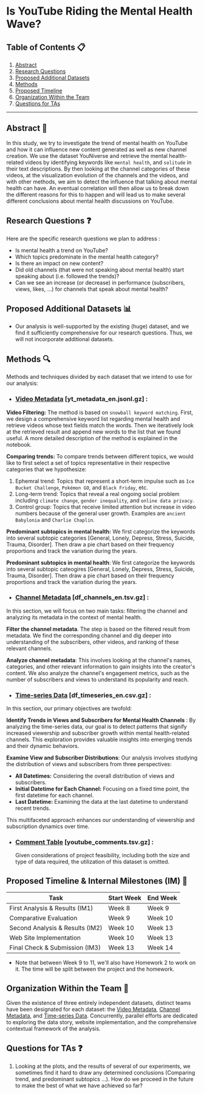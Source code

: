 # Is YouTube Riding the Mental Health Wave?

## Table of Contents 📋
1. [Abstract](#abstract)
2. [Research Questions](#research-questions)
3. [Proposed Additional Datasets](#proposed-additional-datasets)
4. [Methods](#methods)
5. [Proposed Timeline](#proposed-timeline--internal-milestones-im-)
6. [Organization Within the Team](#organization-within-the-team)
7. [Questions for TAs](#questions-for-tas-optional)

---

## Abstract 📝
<!-- A brief overview (around 150 words) describing the project's idea and goals. Discuss the motivation behind the project, the story you aim to tell, and why it's significant. -->

In this study, we try to investigate the trend of mental health on YouTube and how it can influence new content generated as well as new channel creation. We use the dataset YouNiverse and retrieve the mental health-related videos by identifying keywords like `mental health`, and `solitude` in their text descriptions. By then looking at the channel categories of these videos, at the visualization evolution of the channels and the videos, and with other methods, we aim to detect the influence that talking about mental health can have. An eventual correlation will then allow us to break down the different reasons for this to happen and will lead us to make several different conclusions about mental health discussions on YouTube.


## Research Questions ❓
<!-- - List the specific research questions you plan to address during the project. This helps to outline the scope and focus of your data analysis. -->
Here are the specific research questions we plan to address :
- Is mental health a trend on YouTube?
- Which topics predominate in the mental health category?
- Is there an impact on new content?
- Did old channels (that were not speaking about mental health) start speaking about (i.e. followed the trends)?
- Can we see an increase (or decrease) in performance (subscribers, views, likes, ...) for channels that speak about mental health?


## Proposed Additional Datasets 📊
<!-- - If applicable, provide a list of additional datasets you intend to use. Include details on how you plan to acquire, manage, process, and enrich these datasets. Consider data size and format, and demonstrate that you've familiarized yourself with relevant documentation. -->
- Our analysis is well-supported by the existing (huge) dataset, and we find it sufficiently comprehensive for our research questions. Thus, we will not incorporate additional datasets.

## Methods 🔍
<!-- - Briefly describe the methods and techniques you intend to use for the data analysis. This could include statistical methods, machine learning algorithms, or any other relevant approaches. -->
Methods and techniques divided by each dataset that we intend to use for our analysis: 

- ### [Video Metadata](#video-metadata-yt_metadata_enjsonlgz) [yt_metadata_en.jsonl.gz] :

**Video Filtering:** The method is based on `snowball keyword matching`. First, we design a comprehensive keyword list regarding mental health and retrieve videos whose text fields match the words. Then we iteratively look at the retrieved result and append new words to the list that we found useful. A more detailed description of the method is explained in the notebook.

**Comparing trends:** To compare trends between different topics, we would like to first select a set of topics representative in their respective categories that we hypothesize:

1. Ephemral trend: Topics that represent a short-term impulse such as `Ice Bucket Challenge`, `Pokémon GO`, and `Black Friday`, etc.
2. Long-term trend: Topics that reveal a real ongoing social problem including `climate change`, `gender inequality`, and `online data privacy`.
3. Control group: Topics that receive limited attention but increase in video numbers because of the general user growth. Examples are `ancient Babylonia` and `Charlie Chaplin`.

**Predominant subtopics in mental health:** We first categorize the keywords into several subtopic categories [General, Lonely, Depress, Stress, Suicide, Trauma, Disorder]. Then draw a pie chart based on their frequency proportions and track the variation during the years.

<!-- From the resulting plots in the notebook, we discover the plot line pattern for each topic is:
| Topic                | Topic Type           | Line pattern         |
| -------------------- | -------------------- | -------------------- |
| Mental health        | *To be investigated* | Gradual Increase     |
| Gender inequality    | Long-going trend     | Gradual Increase     |
| Climate change       | Long-going trend     | Gradual Increase     | 
| Black Friday         | Ephemral trend       | Periodic Spikes      |
| Pokémon GO           | Ephemral trend       | Sudden Peaks         |
| Ice Bucket Challenge | Ephemral trend       | Sudden Peaks         |
| Ancient Babylon      | Control group            | Gradual Increase     |
| Charlie Chaplin      | Control group            | Fluctuating Patterns |
| Comedy               | Control group            | Gradual Increase     | -->


<!-- 1. Sudden Peaks: A sharp increase in the number of videos over a short period might suggest a trend, especially if it's followed by a sharp decline. Trends often correlate with a viral event or a fad that quickly gains and then loses public interest.
2. Gradual Increase: A steady or sequential increase in the number of videos over a longer period may indicate a growing concern or interest in an issue, suggesting it's an ongoing topic rather than a fleeting trend.
3. Sustained Levels: If after a rise, the number of videos remains consistently high instead of dropping back down, this could imply that the topic has evolved into an enduring issue.
4. Periodic Spikes: Repeated spikes could indicate recurring interest in a topic, which could be a trend that comes back in waves, possibly tied to seasonal events or recurring triggers. Examples are Black Friday as shown in our code, election, Olympics etc.
5. Fluctuating Patterns: If the number of videos varies irregularly without a clear trend or seasonality, this could indicate fluctuating interest in the topic. Such a pattern may be driven by sporadic events or news that intermittently captures public attention.  -->

<!-- From the result we see: Videos related to mental health issues are likely to follow a gradual increase pattern, which either be categorized into long-term trend or control groups. Notice,
*  Real social problems usually have a long-term impact on people's lives, which keeps the conversation going and leads to a steady creation of content.
*  On the other hand, control group videos may have been faded out from people's focus, yet they increase proportionally together with the rising number of YouTube users. We can notice that their proportion to all videos have a rather constant expectation value in long term. -->

**Predominant subtopics in mental health**: We first categorize the keywords into several subtopic cateogires [General, Lonely, Depress, Stress, Suicide, Trauma, Disorder]. Then draw a pie chart based on their frequency proportions and track the variation during the years.

<!-- | Subtopics                | Keywords           |
| -------------------- | -------------------- | 
| General        | [mental health, mental illness, emo, psycho, psychiatr] | 
| Lonely    | [solitude, alone, lonely, loneliness]     |
| Depress      | depress     | 
| Stress        | stress,  anxiety, anxious      |
| Suicide          | suicid         |
| Trauma | trauma, ptsd         |
| Disorder     | disorder          |  -->

- ### [Channel Metadata](#channel-metadata-df_channels_entsvgz) [df_channels_en.tsv.gz] : 
<!-- Processing the channel metadata is an important step in understanding the context of a video on YouTube. It allows us to gain insights into the creator's content, their audience, and the overall tone of their channel.  -->
In this section, we will focus on two main tasks: filtering the channel and analyzing its metadata in the context of mental health.

**Filter the channel metadata**. The step is based on the filtered result from metadata. We find the corresponding channel and dig deeper into understanding of the subscribers, other videos, and ranking of these relevant channels.

**Analyze channel metadata**: This involves looking at the channel's names, categories, and other relevant information to gain insights into the creator's content. We also analyze the channel's engagement metrics, such as the number of subscribers and views to understand its popularity and reach.
<!-- 
Overall, processing the channel metadata is an important step in understanding the context of a video on YouTube. It allows us to gain insights into the creator's content, their audience, and the overall tone of their channel. By filtering and analyzing the metadata, we can make more informed decisions about the videos we watch and the creators we follow. -->


- ### [Time-series Data](#time-series-data-df_timeseries_encsvgz) [df_timeseries_en.csv.gz] : 


In this section, our primary objectives are twofold:

**Identify Trends in Views and Subscribers for Mental Health Channels** : By analyzing the time-series data, our goal is to detect patterns that signify increased viewership and subscriber growth within mental health-related channels. This exploration provides valuable insights into emerging trends and their dynamic behaviors.

**Examine View and Subscriber Distributions**: Our analysis involves studying the distribution of views and subscribers from three perspectives:

   - **All Datetimes:** Considering the overall distribution of views and subscribers.
   - **Initial Datetime for Each Channel:** Focusing on a fixed time point, the first datetime for each channel.
   - **Last Datetime:** Examining the data at the last datetime to understand recent trends.

This multifaceted approach enhances our understanding of viewership and subscription dynamics over time.


- ### [Comment Table](#comment-table-youtube_commentstsvgz) [youtube_comments.tsv.gz] : 
    Given considerations of project feasibility, including both the size and type of data required, the utilization of this dataset is omitted.

## Proposed Timeline & Internal Milestones (IM) 📅
<!-- | Idea Generation                   | Week 1     | Week 6    |
| Data Story Context                | Week 7     | Week 7    |
| Data Preprocessing                | Week 7     | Week 8    | -->
| Task                              | Start Week | End Week  |
| --------------------------------- | ---------- | --------- |
| First Analysis & Results (IM1)    | Week 8     | Week 9    |
| Comparative Evaluation            | Week 9     | Week 10   |
| Second Analysis & Results (IM2)   | Week 10    | Week 13   |
| Web Site Implementation           | Week 10    | Week 13   |
| Final Check & Submission (IM3)    | Week 13    | Week 14   |

- Note that between Week 9 to 11, we'll also have Homework 2 to work on it. The time will be split between the project and the homework.

## Organization Within the Team 🤝
<!-- - List internal milestones for the team, leading up to project Milestone P3. This section helps ensure everyone is on the same page regarding responsibilities and progress. -->
<!-- In the pursuit of enhanced efficiency, task allocation within our team adheres to a systematic approach.  -->
Given the existence of three entirely independent datasets, distinct teams have been designated for each dataset: the [Video Metadata](#video-metadata), [Channel Metadata](#channel-metadata), and [Time-series Data](#time-series-data). Concurrently, parallel efforts are dedicated to exploring the data story, website implementation, and the comprehensive contextual framework of the analysis.

<!-- Recognizing the challenging nature of the [Video Metadata](#video-metadata), a proportionally augmented team has been assigned to navigate its complexities. Concurrently, parallel efforts are dedicated to exploring the data story, web site implementation, and the comprehensive contextual framework of the analysis. -->

<!-- After we look at the data and get some initial results, we'll compare them. In the next rounds of analysis, we might work together to combine datasets if it makes sense. This way, everyone on the team stays involved and contributes to the analysis. -->

## Questions for TAs ❓
<!-- - Include any questions you have for the teaching assistants regarding the proposed project. This is an optional section, but it's a good opportunity to seek clarification or guidance. -->
1. Looking at the plots, and the results of several of our experiments, we sometimes find it hard to draw any determined conclusions (Comparing trend, and predominant subtopics ...). How do we proceed in the future to make the best of what we have achieved so far?
